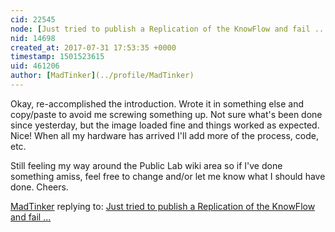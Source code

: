 ```yaml
---
cid: 22545
node: [Just tried to publish a Replication of the KnowFlow and fail ...](../notes/MadTinker/07-30-2017/just-tried-to-publish-a-replication-of-the-knowflow-and-fail)
nid: 14698
created_at: 2017-07-31 17:53:35 +0000
timestamp: 1501523615
uid: 461206
author: [MadTinker](../profile/MadTinker)
---
```


Okay, re-accomplished the introduction. Wrote it in something else and copy/paste to avoid me screwing something up. Not sure what's been done since yesterday, but the image loaded fine and things worked as expected.  Nice! When all my hardware has arrived I'll add more of the process, code, etc. 

Still feeling my way around the Public Lab wiki area so if I've done something amiss, feel free to change and/or let me know what I should have done. Cheers.

[MadTinker](../profile/MadTinker) replying to: [Just tried to publish a Replication of the KnowFlow and fail ...](../notes/MadTinker/07-30-2017/just-tried-to-publish-a-replication-of-the-knowflow-and-fail)

